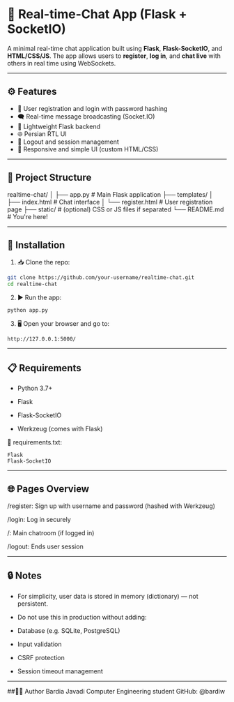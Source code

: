# 💬 Real-time-Chat App (Flask + SocketIO)

A minimal real-time chat application built using **Flask**, **Flask-SocketIO**, and **HTML/CSS/JS**. The app allows users to **register**, **log in**, and **chat live** with others in real time using WebSockets.

---

## ⚙️ Features

- 🔐 User registration and login with password hashing
- 🗨️ Real-time message broadcasting (Socket.IO)
- 📡 Lightweight Flask backend
- 🌐 Persian RTL UI
- 🚪 Logout and session management
- 📱 Responsive and simple UI (custom HTML/CSS)

---

## 📁 Project Structure

realtime-chat/
│
├── app.py # Main Flask application
├── templates/
│ ├── index.html # Chat interface
│ └── register.html # User registration page
├── static/ # (optional) CSS or JS files if separated
└── README.md # You're here!

---


## 🔧 Installation

1. 📥 Clone the repo:

```bash
git clone https://github.com/your-username/realtime-chat.git
cd realtime-chat
```

2. ▶️ Run the app:
```
python app.py
```

3.   🖥️ Open your browser and go to:
```
http://127.0.0.1:5000/
```

---

## 📋 Requirements
- Python 3.7+

- Flask

- Flask-SocketIO

- Werkzeug (comes with Flask)

📌 requirements.txt:
```
Flask
Flask-SocketIO
```

---

## 🌐 Pages Overview
/register: Sign up with username and password (hashed with Werkzeug)

/login: Log in securely

/: Main chatroom (if logged in)

/logout: Ends user session

---

## 🔒 Notes
- For simplicity, user data is stored in memory (dictionary) — not persistent.

- Do not use this in production without adding:

- Database (e.g. SQLite, PostgreSQL)

- Input validation

- CSRF protection

- Session timeout management

---

##🧑‍💻 Author
Bardia Javadi
Computer Engineering student
GitHub: @bardiw
